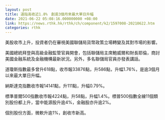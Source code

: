 ```yaml
---
layout: post
title: 道指高收近1.8%　創逾3個月來最大單日升幅
date: 2021-06-22 05:08:16.000000000 +08:00
link: https://news.rthk.hk/rthk/ch/component/k2/1597008-20210622.htm
categories: rthk
---
```


美股收市上升，投資者仍在審視美國聯儲局貨幣政策立場轉變及其對市場的影響。

美國總統拜登與高級金融監管官員開會，包括聯儲局主席鮑威爾和財長耶倫，商討美國金融系統及金融機構最新狀況。另外，多名聯儲局官員亦發表講話。

道瓊斯指數最多曾升618點，收市報33876點，升586點，升幅1.76%，是逾3個月以來最大單日升幅。

納斯達克指數收市報14141點，升111點，升幅0.79%。

標準普爾500指數收市報4224點，升58點，升幅1.4%。標普500指數全線11個類別股份都上升，當中能源股升逾4%，金融股亦升逾2%。

個別股份方面，微軟升逾1%，創收市新高。
